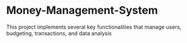 # Money-Management-System
This project implements several key functionalities that manage users, budgeting, transactions, and data analysis
